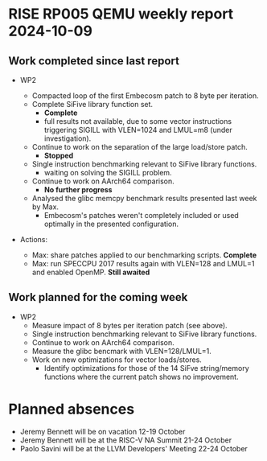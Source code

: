 # RISE RP005 QEMU weekly report 2024-10-09

## Work completed since last report

- WP2
  - Compacted loop of the first Embecosm patch to 8 byte per iteration.
  - Complete SiFive library function set.
    - **Complete**
    - full results not available, due to some vector instructions triggering SIGILL with VLEN=1024 and LMUL=m8 (under investigation).
  - Continue to work on the separation of the large load/store patch.
    - **Stopped**
  - Single instruction benchmarking relevant to SiFive library functions.
    - waiting on solving the SIGILL problem.
  - Continue to work on AArch64 comparison.
    - **No further progress**
  - Analysed the glibc memcpy benchmark results presented last week by Max.
    - Embecosm's patches weren't completely included or used optimally in the presented configuration.

- Actions:
  - Max: share patches applied to our benchmarking scripts.
    **Complete**
  - Max: run SPECCPU 2017 results again with VLEN=128 and LMUL=1 and enabled OpenMP.
    **Still awaited**

## Work planned for the coming week

- WP2
  - Measure impact of 8 bytes per iteration patch (see above).
  - Single instruction benchmarking relevant to SiFive library functions.
  - Continue to work on AArch64 comparison.
  - Measure the glibc bencmark with VLEN=128/LMUL=1.
  - Work on new optimizations for vector loads/stores.
    - Identify optimizations for those of the 14 SiFve string/memory functions where the current patch shows no improvement.

# Planned absences

- Jeremy Bennett will be on vacation 12-19 October
- Jeremy Bennett will be at the RISC-V NA Summit 21-24 October
- Paolo Savini will be at the LLVM Developers' Meeting 22-24 October
